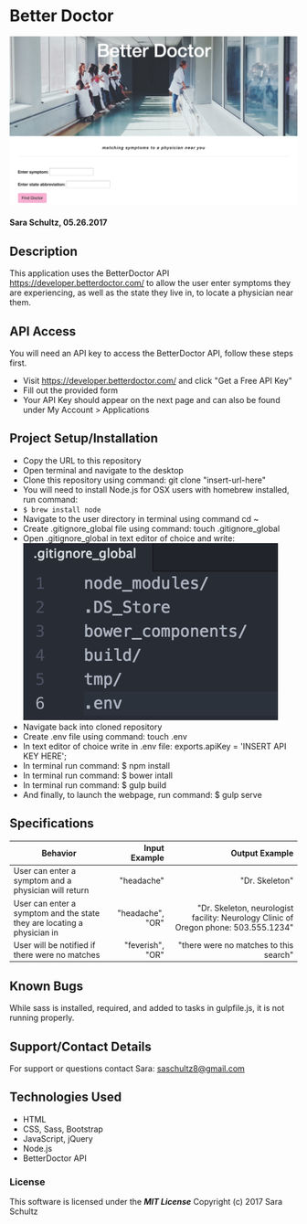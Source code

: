 # Better Doctor
![screenshot](/img/preview.png)


#### Sara Schultz, 05.26.2017

## Description

This application uses the BetterDoctor API https://developer.betterdoctor.com/ to allow the user enter symptoms they are experiencing, as well as the state they live in, to locate a physician near them.

## API Access
You will need an API key to access the BetterDoctor API, follow these steps first.
* Visit https://developer.betterdoctor.com/ and click "Get a Free API Key"
* Fill out the provided form
* Your API Key should appear on the next page and can also be found under My Account > Applications


## Project Setup/Installation

* Copy the URL to this repository
* Open terminal and navigate to the desktop
* Clone this repository using command: git clone "insert-url-here"
* You will need to install Node.js for OSX users with homebrew installed, run command:
* `$ brew install node`
* Navigate to the user directory in terminal using command cd ~
* Create .gitignore_global file using command: touch .gitignore_global
* Open .gitignore_global in text editor of choice and write:
  ![screenshot](/img/gitignore_global.png)
* Navigate back into cloned repository
* Create .env file using command: touch .env
* In text editor of choice write in .env file:
  exports.apiKey = 'INSERT API KEY HERE';
* In terminal run command: $ npm install
* In terminal run command: $ bower intall
* In terminal run command: $ gulp build
* And finally, to launch the webpage, run command: $ gulp serve


## Specifications

| Behavior                   | Input Example     | Output Example    |
| -------------------------- | -----------------:| -----------------:|
| User can enter a symptom and a physician will return| "headache" | "Dr. Skeleton" |
| User can enter a symptom and the state they are locating a physician in |  "headache", "OR" | "Dr. Skeleton, neurologist facility: Neurology Clinic of Oregon phone: 503.555.1234" |
| User will be notified if there were no matches | "feverish", "OR" | "there were no matches to this search" |

## Known Bugs
While sass is installed, required, and added to tasks in gulpfile.js, it is not running properly.

## Support/Contact Details
For support or questions contact Sara: saschultz8@gmail.com

## Technologies Used
* HTML
* CSS, Sass, Bootstrap
* JavaScript, jQuery
* Node.js
* BetterDoctor API

### License

This software is licensed under the **_MIT License_** Copyright (c) 2017 Sara Schultz
